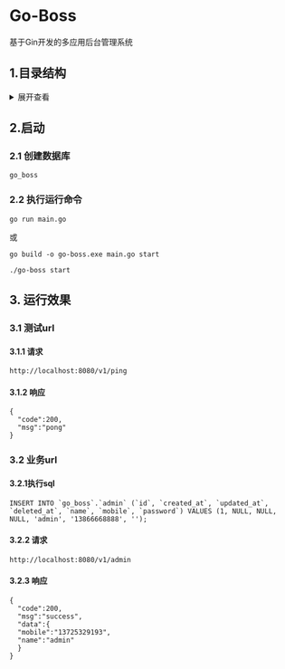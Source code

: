 # Go-Boss
基于Gin开发的多应用后台管理系统

## 1.目录结构
<details>
<summary>展开查看</summary>
<pre><code>
├── api API接口
│   ├── http HTTP接口
│   │   ├── v1
│   ├── rpc RPC接口
│   │   ├── v1
├── cmd 命令行
├── internal 业务逻辑
│   ├── middleware 中间件
│   ├── model 模型
│   ├── service 服务
├── lang 多语言
├── pkg 扩展包
│   ├── auth 权限
│   ├── captcha 验证码
│   ├── crypt 加密
│   ├── datetime 日期处理
│   ├── file 文件
│   ├── http 请求响应
│   │   ├── request 请求
│   │   ├── response 响应
│   ├── logger 日志
│   ├── mq 消息队列
│   ├── platform 第三方平台
│   │   ├── alibaba 阿里巴巴
│   │   │   ├── alipay 支付宝
│   │   │   ├── dingding 钉钉
│   │   ├── bytedance 字节跳动
│   │   │   ├── douyin 抖音
│   │   │   ├── feishu 飞书
│   │   ├── tencent 腾讯
│   │   │   ├── mp 小程序
│   │   │   ├── wechat 微信
│   │   │   ├── wework 企业微信
│   ├── qrcode 二维码
│   ├── search-engine 搜索引擎
│   ├── trace 追踪
├── router 路由
├── runtime 运行时
│   ├── logs 日志
│   │   ├── app 应用日志
│   │   ├── sql 数据库日志
└── test 测试
</code></pre>
</details>


## 2.启动

### 2.1 创建数据库
```
go_boss
```
### 2.2 执行运行命令
```
go run main.go
```
或
```
go build -o go-boss.exe main.go start
```
```
./go-boss start
```

## 3. 运行效果

### 3.1 测试url
#### 3.1.1 请求
```
http://localhost:8080/v1/ping
```
#### 3.1.2 响应
```
{
  "code":200,
  "msg":"pong"
}
```
### 3.2 业务url
#### 3.2.1执行sql
```
INSERT INTO `go_boss`.`admin` (`id`, `created_at`, `updated_at`, `deleted_at`, `name`, `mobile`, `password`) VALUES (1, NULL, NULL, NULL, 'admin', '13866668888', '');
```
#### 3.2.2 请求
```
http://localhost:8080/v1/admin
```
#### 3.2.3 响应
```
{
  "code":200,
  "msg":"success",
  "data":{
  "mobile":"13725329193",
  "name":"admin"
  }
}
```




